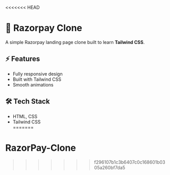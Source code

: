 <<<<<<< HEAD
# 🚀 Razorpay Clone

A simple Razorpay landing page clone built to learn **Tailwind CSS**.

## ⚡ Features
- Fully responsive design  
- Built with Tailwind CSS  
- Smooth animations  

## 🛠 Tech Stack
- HTML, CSS
- Tailwind CSS  
=======
# RazorPay-Clone
>>>>>>> f296107b1c3b6407c0c168601b0305a260bf7da5
